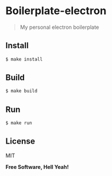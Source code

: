Boilerplate-electron
===

> My personal electron boilerplate

Install
---

```bash
$ make install
```

Build
---

```bash
$ make build
```

Run
---

```bash
$ make run
```

License
---

MIT

**Free Software, Hell Yeah!**
